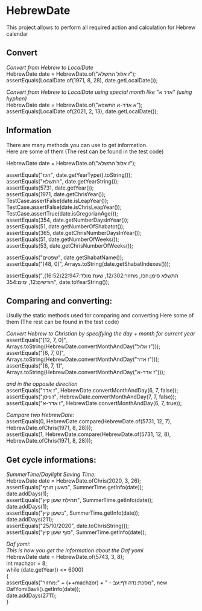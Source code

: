 # HebrewDate
This project allows to perform all required action and calculation for Hebrew calendar

## Convert  
  
_Convert from Hebrew to LocalDate_  
HebrewDate date = HebrewDate.of("ז אלול התשלא");  
assertEquals(LocalDate.of(1971, 8, 28), date.getLocalDate());

_Convert from Hebrew to LocalDate using special month like "אדר א" (using hyphen)_   
HebrewDate date = HebrewDate.of("א אדר-א התשפא");  
assertEquals(LocalDate.of(2021, 2, 13), date.getLocalDate());
  
  
## Information 
There are many methods you can use to get information.   
Here are some of them (The rest can be found in the test code)  

HebrewDate date = HebrewDate.of("ז אלול התשלא");  
  
assertEquals("הכז", date.getYearType().toString());  
assertEquals("התשלא", date.getYearString());  
assertEquals(5731, date.getYear());  
assertEquals(1971, date.getChrisYear());  
TestCase.assertFalse(date.isLeapYear());  
TestCase.assertFalse(date.isChrisLeapYear());  
TestCase.assertTrue(date.isGregorianAge());  
assertEquals(354, date.getNumberDaysInYear());  
assertEquals(51, date.getNumberOfShabatot());  
assertEquals(365, date.getChrisNumberDaysInYear());  
assertEquals(51, date.getNumberOfWeeks());  
assertEquals(53, date.getChrisNumberOfWeeks());  
  
assertEquals("שפטים", date.getShabatName());  
assertEquals("[48, 0]", Arrays.toString(date.getShabatIndexes()));  
  
assertEquals("התשלא סימן:הכז, מחזור:12/302, שעת מולד:22:947(16:52), חודשים:12, ימים:354", date.toYearString());  

## Comparing and converting:  
Usully the static methods used for comparing and converting
Here some of them (The rest can be found in the test code)  

_Convert Hebrew to Christian by specifying the day + month for current year_  
assertEquals("[12, 7, 0]", Arrays.toString(HebrewDate.convertMonthAndDay("ז אלול")));  
assertEquals("[6, 7, 0]", Arrays.toString(HebrewDate.convertMonthAndDay("ז אדר")));  
assertEquals("[6, 7, 1]", Arrays.toString(HebrewDate.convertMonthAndDay("ז אדר-א")));  
  
_and in the opposite direction_   
assertEquals("ז אדר", HebrewDate.convertMonthAndDay(6, 7, false));  
assertEquals("ז ניסן", HebrewDate.convertMonthAndDay(7, 7, false));  
assertEquals("ז אדר-א", HebrewDate.convertMonthAndDay(6, 7, true));  
  
_Compare two HebrewDate:_  
assertEquals(0, HebrewDate.compare(HebrewDate.of(5731, 12, 7), HebrewDate.ofChris(1971, 8, 28)));  
assertEquals(1, HebrewDate.compare(HebrewDate.of(5731, 12, 8), HebrewDate.ofChris(1971, 8, 28)));  

## Get cycle informations:  

_SummerTime/Daylight Saving Time:_   
HebrewDate date = HebrewDate.ofChris(2020, 3, 26);  
assertEquals("בשעון חורף", SummerTime.getInfo(date));  
date.addDays(1);  
assertEquals("תחילת שעון קיץ", SummerTime.getInfo(date));  
date.addDays(1);  
assertEquals("בשעון קיץ", SummerTime.getInfo(date));  
date.addDays(211);  
assertEquals("25/10/2020", date.toChrisString());  
assertEquals("סוף שעון קיץ", SummerTime.getInfo(date)); 

_Daf yomi:_  
_This is how you get the information about the Daf yomi_  
HebrewDate date = HebrewDate.of(5743, 3, 8);  
int machzor = 8;  
while (date.getYear() <= 6000)  
{  
    assertEquals("מחזור:" + (++machzor) + " - מסכת:נדה דף:עב", new DafYomiBavli().getInfo(date));  
    date.addDays(2711);  
}  




